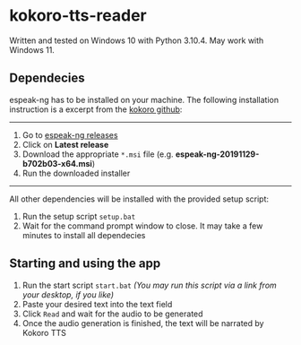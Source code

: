 # kokoro-tts-reader

Written and tested on Windows 10 with Python 3.10.4.
May work with Windows 11.


## Dependecies

espeak-ng has to be installed on your machine. The following installation instruction is a excerpt from the [kokoro github](https://github.com/hexgrad/kokoro):

---
1. Go to [espeak-ng releases](https://github.com/espeak-ng/espeak-ng/releases)
2. Click on **Latest release** 
3. Download the appropriate `*.msi` file (e.g. **espeak-ng-20191129-b702b03-x64.msi**)
4. Run the downloaded installer
---
All other dependencies will be installed with the provided setup script:
1. Run the setup script `setup.bat`
2. Wait for the command prompt window to close. It may take a few minutes to install all dependecies

## Starting and using the app
1. Run the start script `start.bat` _(You may run this script via a link from your desktop, if you like)_
2. Paste your desired text into the text field
3. Click `Read` and wait for the audio to be generated
4. Once the audio generation is finished, the text will be narrated by Kokoro TTS
